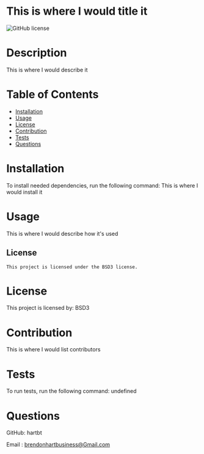 # This is where I would title it

  ![GitHub license](https://img.shields.io/badge/license-BSD3-blue.svg)

  # **Description**

  This is where I would describe it

  # **Table of Contents**

  * [Installation](#installation)
  * [Usage](#usage)
  * [License](#license)
  * [Contribution](#contribution)
  * [Tests](#tests)
  * [Questions](#questions)

  # **Installation**

  To install needed dependencies, run the following command:
  This is where I would install it


  # **Usage**

  This is where I would describe how it's used

  ## License
    
    This project is licensed under the BSD3 license.


  # **License**

  This project is licensed by: BSD3


  # **Contribution**

  This is where I would list contributors 


  # **Tests**

  To run tests, run the following command:
  undefined
  

  # **Questions**

  GitHub: hartbt
  

  Email : brendonhartbusiness@Gmail.com

